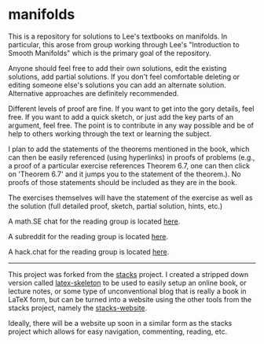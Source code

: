 # manifolds

This is a repository for solutions to Lee's textbooks on manifolds. In
particular, this arose from group working through Lee's "Introduction to
Smooth Manifolds" which is the primary goal of the repository.

Anyone should feel free to add their own solutions, edit the existing solutions,
add partial solutions. If you don't feel comfortable deleting or editing
someone else's solutions you can add an alternate solution. Alternative
approaches are definitely recommended.

Different levels of proof are fine. If you want to get into the gory details,
feel free. If you want to add a quick sketch, or just add the key parts of
an argument, feel free. The point is to contribute in any way possible and be
of help to others working through the text or learning the subject.

I plan to add the statements of the theorems mentioned in the book, which can
then be easily referenced (using hyperlinks) in proofs of problems (e.g., a
proof of a particular exercise references Theorem 6.7, one can then click on
'Theorem 6.7' and it jumps you to the statement of the theorem.). No proofs of
those statements should be included as they are in the book.

The exercises themselves will have the statement of the exercise as well as the
solution (full detailed proof, sketch, partial solution, hints, etc.)

A math.SE chat for the reading group is located
[here](http://chat.stackexchange.com/rooms/32494/dg-reading-group).

A subreddit for the reading group is located
[here](https://www.reddit.com/r/DGReading).

A hack.chat for the reading group is located
[here](https://hack.chat/?DGReading).

---

This project was forked from the [stacks](http://stacks.math.columbia.edu/)
project. I created a stripped down version called
[latex-skeleton](https://github.com/robertcardona/latex-skeleton) to be used
to easily setup an online book, or lecture notes, or some type of
unconventional blog that is really a book in LaTeX form, but can be turned
into a website using the other tools from the stacks project, namely the
[stacks-website](https://github.com/stacks/stacks-website).

Ideally, there will be a website up soon in a similar form as the stacks
project which allows for easy navigation, commenting, reading, etc.
